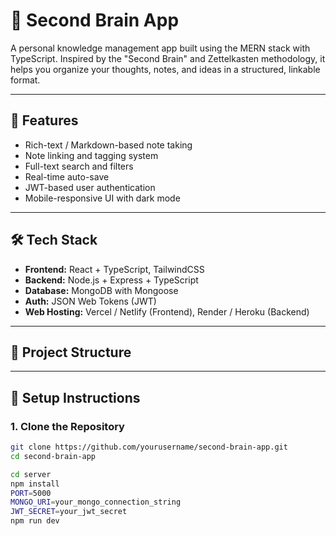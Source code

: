# 🧠 Second Brain App

A personal knowledge management app built using the MERN stack with TypeScript. Inspired by the "Second Brain" and Zettelkasten methodology, it helps you organize your thoughts, notes, and ideas in a structured, linkable format.

---

## 🚀 Features

- Rich-text / Markdown-based note taking
- Note linking and tagging system
- Full-text search and filters
- Real-time auto-save
- JWT-based user authentication
- Mobile-responsive UI with dark mode

---

## 🛠️ Tech Stack

- **Frontend:** React + TypeScript, TailwindCSS
- **Backend:** Node.js + Express + TypeScript
- **Database:** MongoDB with Mongoose
- **Auth:** JSON Web Tokens (JWT)
- **Web Hosting:** Vercel / Netlify (Frontend), Render / Heroku (Backend)

---

## 🧩 Project Structure






---

## 🔧 Setup Instructions

### 1. Clone the Repository

```bash
git clone https://github.com/yourusername/second-brain-app.git
cd second-brain-app

cd server
npm install
PORT=5000
MONGO_URI=your_mongo_connection_string
JWT_SECRET=your_jwt_secret
npm run dev


